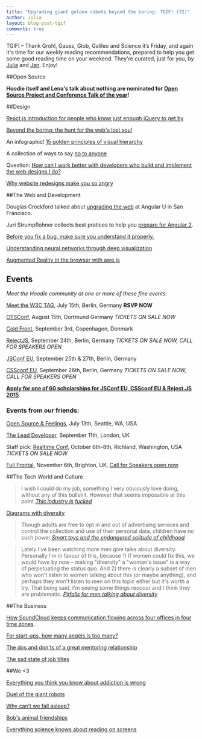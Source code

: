 ```yaml
---
title: "Upgrading giant golden robots beyond the boring: TGIF! (72)"
author: Julia
layout: blog-post-tgif
comments: true
---
```



TGIF! – Thank Grohl, Gauss, Glob, Galileo and Science it’s Friday, and again it's time for our weekly reading recommendations, prepared to help you get some good reading time on your weekend. They're curated, just for you, by [Julia](http://twitter.com/juschm) and [Jan](http://twitter.com/janl). Enjoy!

##Open Source

**Hoodie itself and Lena's talk about nothing are nominated for [Open Source Project and Conference Talk of the year](http://hood.ie/blog/hoodie-nominee-net-awards-2015.html "Hoodie: Nominee as Open Source Project of the Year")!**

##Design

[React.js introduction for people who know just enough jQuery to get by](http://reactfordesigners.com/labs/reactjs-introduction-for-people-who-know-just-enough-jquery-to-get-by/)

[Beyond the boring: the hunt for the web's lost soul](http://www.smashingmagazine.com/2015/07/06/hunt-for-the-webs-lost-soul/)

An infographic! [15 golden principles of visual hierarchy](http://www.creativebloq.com/infographic/principles-visual-hierarchy-71515612)

A collection of ways to say [no to anyone](http://tumblr.austinkleon.com/post/120472862666)

Question: [How can I work better with developers who build and implement the web designs I do?](https://deardesignstudent.com/developers-and-designers-115f61199c8e)

[Why website redesigns make you so angry](http://gizmodo.com/why-website-redesigns-make-you-so-angry-1716514600)

##The Web and Development

Douglas Crockford talked about [upgrading the web](https://www.youtube.com/watch?v=6UTWAEJlhww) at Angular U in San Francisco.

Juri Strumpflohner collects best pratices to help you [prepare for Angular 2](http://juristr.com/blog/2015/07/learning-ng-prepare-ng2/).

[Before you fix a bug, make sure you understand it properly.](http://thecodist.com/article/before-you-fix-the-bug-make-sure-you-understand-it-exactly)

[Understanding neural networks through deep visualization](http://yosinski.com/deepvis)

[Augmented Reality in the browser with awe.js](http://www.sitepoint.com/augmented-reality-in-the-browser-with-awe-js/)

## Events

*Meet the Hoodie community at one or more of these fine events:*

[Meet the W3C TAG](http://lanyrd.com/2015/meetthetag/), July 15th, Berlin, Germany **RSVP NOW**

[OTSConf](https://otsconf.com), August 15th, Dortmund Germany *TICKETS ON SALE NOW*

[Cold Front](https://coldfrontconf.com), September 3rd, Copenhagen, Denmark

[RejectJS](http://rejectjs.org), September 24th, Berlin, Germany *TICKETS ON SALE NOW, CALL FOR SPEAKERS OPEN*

[JSConf EU](http://2015.jsconf.eu/call-for-speakers/), September 25th & 27th, Berlin, Germany

[CSSconf EU](http://http://2015.cssconf.eu), September 26th, Berlin, Germany *TICKETS ON SALE NOW, CALL FOR SPEAKERS OPEN*

[**Apply for one of 60 scholarships for JSConf EU, CSSconf EU & Reject.JS 2015**]( http://2015.jsconf.eu/news/2015/06/22/scholarships/).

### Events from our friends:

[Open Source & Feelings](http://osfeels.com), July 13th, Seattle, WA, USA

[The Lead Developer](http://theleaddeveloper.com "The Lead Developer Conference"), September 11th, London, UK

Staff pick: [Realtime Conf](http://realtimeconf.com), October 6th-8th, Richland, Washington, USA *TICKETS ON SALE NOW*

[Full Frontal](http://2015.ffconf.org "ffconf 2015"), November 6th, Brighton, UK, [Call for Speakers open now](https://remysharp.com/2015/05/25/call-for-proposals-at-ffconf-2015).

##The Tech World and Culture

> I wish I could do my job, something I very obviously love doing, without any of this bullshit. However that seems impossible at this point.<cite>[This industry is fucked](https://blog.jessfraz.com/post/this-industry-is-fucked/)</cite>

[Diagrams with diversity](https://the-pastry-box-project.net/emma-jane/2015-july-4)

> Though adults are free to opt in and out of advertising services and control the collection and use of their personal data, children have no such power.<cite>[Smart toys and the endangered solitude of childhood ](https://modelviewculture.com/pieces/smart-toys-and-the-endangered-solitude-of-childhood)</cite>

> Lately I've been watching more men give talks about diversity. Personally I'm in favour of this, because 1) If women could fix this, we would have by now – making "diversity" a "woman's issue" is a way of perpetuating the status quo. And 2) there is clearly a subset of men who won't listen to women talking about this (or maybe anything), and perhaps they won't listen to men on this topic either but it's worth a try. That being said, I'm seeing some things reoccur and I think they are problematic. <cite>[Pitfalls for men talking about diversity](http://www.catehuston.com/blog/2015/07/08/pitfalls-for-men-talking-about-diversity/)</cite>

##The Business

[How SoundCloud keeps communication flowing across four offices in four time zones](http://firstround.com/review/how-soundcloud-keeps-communication-flowing-across-4-offices-in-4-time-zones/).

[For start-ups, how many angels is too many?](http://www.nytimes.com/2015/07/07/technology/for-start-ups-how-many-angels-is-too-many.html)

[The dos and don'ts of a great mentoring relationship](http://mashable.com/2015/07/07/quality-mentor-dos-donts/)

[The sad state of job titles](https://medium.com/tony-stubblebine/the-sad-state-of-job-titles-d705832560f5)

##We <3

[Everything you think you know about addiction is wrong](http://www.ted.com/talks/johann_hari_everything_you_think_you_know_about_addiction_is_wrong)

[Duel of the giant robots](http://qz.com/442657/an-american-giant-robot-just-challenged-a-japanese-giant-robot-to-a-duel/)

[Why can’t we fall asleep?](http://www.newyorker.com/science/maria-konnikova/why-cant-we-fall-asleep)

[Bob's animal friendships](http://mashable.com/2015/07/07/bob-the-golden-retriever-smiles-all-the-time-because-of-his-cool-friends/)

[Everything science knows about reading on screens](http://www.fastcodesign.com/3048297/evidence/everything-science-knows-about-reading-on-screens)

